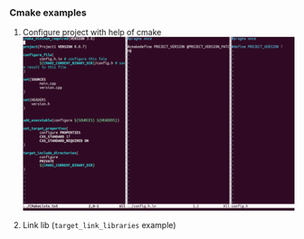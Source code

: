 ### Cmake examples
1. Configure project with help of cmake
![alt text](https://github.com/mascai/cmake_examples/blob/master/cmake_configure.png)

2. Link lib (```target_link_libraries``` example)
